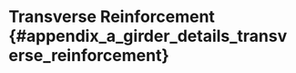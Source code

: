 Transverse Reinforcement {#appendix_a_girder_details_transverse_reinforcement}
==============================================
